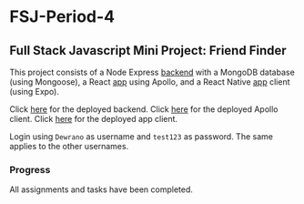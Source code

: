 # FSJ-Period-4

## Full Stack Javascript Mini Project: Friend Finder

This project consists of a Node Express [backend](https://github.com/cph-dc/FSJ-Period-4/tree/master/Mini%20Project/backend) with a MongoDB database (using Mongoose), a React [app](https://github.com/cph-dc/FSJ-Period-4/tree/master/Mini%20Project/apollo-client) using Apollo, and a React Native [app](https://github.com/cph-dc/FSJ-Period-4/tree/master/Mini%20Project/friend-finder-app) client (using Expo).

Click [here](https://www.devrancoskun.dk/friend-finder/) for the deployed backend.
Click [here](https://www.devrancoskun.dk/apollo-client/) for the deployed Apollo client.
Click [here](https://expo.io/@dewrano/friend-finder/) for the deployed app client.

Login using `Dewrano` as username and `test123` as password. The same applies to the other usernames.

### Progress
All assignments and tasks have been completed.
